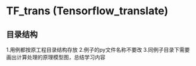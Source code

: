 # TF_trans  (Tensorflow_translate)

## 目录结构
   1.用例都按原工程目录结构存放
   2.例子的py文件名称不要改
   3.同例子目录下需要画出计算处理的原理模型图，总结学习内容

